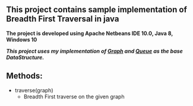 ## This project contains sample implementation of Breadth First Traversal in java
   **The project is developed using Apache Netbeans IDE 10.0, Java 8, Windows 10**

**_This project uses my implementation of [Graph](https://github.com/yashshah03/Java/tree/master/DataStructures/Graph) 
and [Queue](https://github.com/yashshah03/Java/tree/master/DataStructures/Queue) as the base DataStructure._**

## Methods:
   - traverse(graph)
     * Breadth First traverse on the given graph